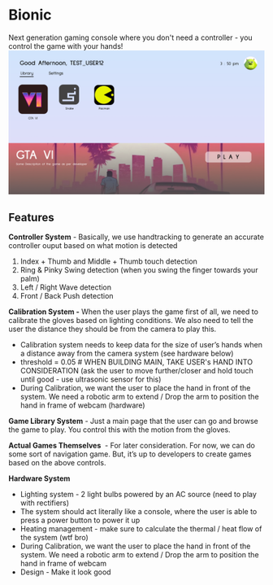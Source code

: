 # Bionic

Next generation gaming console where you don't need a controller - you control the game with your hands!
![bot](FIGMA_DESIGNS/main_interface/MAIN_SCREEN.png)

## **Features**

**Controller System** - Basically, we use handtracking to generate an accurate controller ouput based on what motion is detected
1. Index + Thumb and Middle + Thumb touch detection
2. Ring & Pinky Swing detection (when you swing the finger towards your palm)
3. Left / Right Wave detection
4. Front / Back Push detection

**Calibration System -** When the user plays the game first of all, we need to calibrate the gloves based on lighting conditions. We also need to tell the user the distance they should be from the camera to play this.

- Calibration system needs to keep data for the size of user’s hands when a distance away from the camera system (see hardware below)
- threshold = 0.05 # WHEN BUILDING MAIN, TAKE USER's HAND INTO CONSIDERATION (ask the user to move further/closer and hold touch until good - use ultrasonic sensor for this)
- During Calibration, we want the user to place the hand in front of the system. We need a robotic arm to extend / Drop the arm to position the hand in frame of webcam (hardware)

**Game Library System** - Just a main page that the user can go and browse the game to play. You control this with the motion from the gloves.

**Actual Games Themselves**  - For later consideration. For now, we can do some sort of navigation game. But, it’s up to developers to create games based on the above controls.

**Hardware System**
- Lighting system - 2 light bulbs powered by an AC source (need to play with rectifiers)
- The system should act literally like a console, where the user is able to press a power button to power it up
- Heating management - make sure to calculate the thermal / heat flow of the system (wtf bro)
- During Calibration, we want the user to place the hand in front of the system. We need a robotic arm to extend / Drop the arm to position the hand in frame of webcam
- Design - Make it look good

